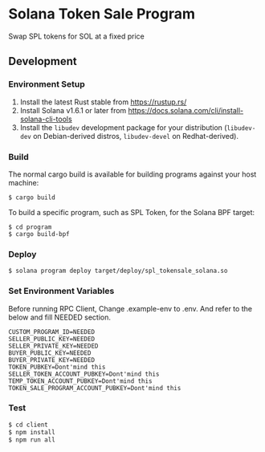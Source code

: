 # Solana Token Sale Program

Swap SPL tokens for SOL at a fixed price

## Development

### Environment Setup

1. Install the latest Rust stable from https://rustup.rs/
2. Install Solana v1.6.1 or later from https://docs.solana.com/cli/install-solana-cli-tools
3. Install the `libudev` development package for your distribution (`libudev-dev` on Debian-derived distros, `libudev-devel` on Redhat-derived).

### Build

The normal cargo build is available for building programs against your host machine:
```
$ cargo build
```

To build a specific program, such as SPL Token, for the Solana BPF target:
```
$ cd program
$ cargo build-bpf
```

### Deploy

```
$ solana program deploy target/deploy/spl_tokensale_solana.so
```

### Set Environment Variables
Before running RPC Client, Change .example-env to .env. And refer to the below and fill NEEDED section.

```
CUSTOM_PROGRAM_ID=NEEDED
SELLER_PUBLIC_KEY=NEEDED
SELLER_PRIVATE_KEY=NEEDED
BUYER_PUBLIC_KEY=NEEDED
BUYER_PRIVATE_KEY=NEEDED
TOKEN_PUBKEY=Dont'mind this
SELLER_TOKEN_ACCOUNT_PUBKEY=Dont'mind this
TEMP_TOKEN_ACCOUNT_PUBKEY=Dont'mind this
TOKEN_SALE_PROGRAM_ACCOUNT_PUBKEY=Dont'mind this
```

### Test

```bash
$ cd client
$ npm install
$ npm run all
```

